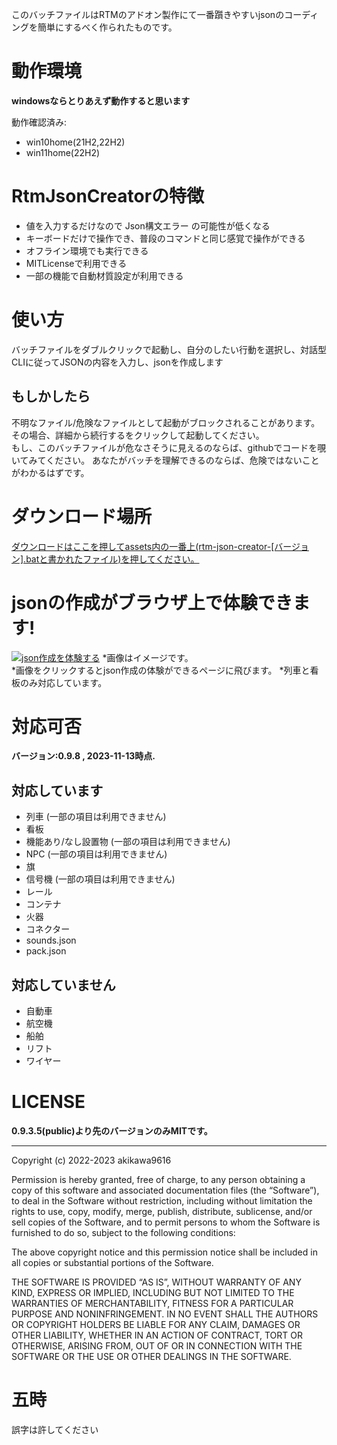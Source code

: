 このバッチファイルはRTMのアドオン製作にて一番躓きやすいjsonのコーディングを簡単にするべく作られたものです。 
# 動作環境
**windowsならとりあえず動作すると思います**

動作確認済み:
- win10home(21H2,22H2)
- win11home(22H2)

# RtmJsonCreatorの特徴
- 値を入力するだけなので Json構文エラー の可能性が低くなる
- キーボードだけで操作でき、普段のコマンドと同じ感覚で操作ができる
- オフライン環境でも実行できる
- MITLicenseで利用できる
- 一部の機能で自動材質設定が利用できる

# 使い方
バッチファイルをダブルクリックで起動し、自分のしたい行動を選択し、対話型CLIに従ってJSONの内容を入力し、jsonを作成します
## もしかしたら
不明なファイル/危険なファイルとして起動がブロックされることがあります。 その場合、詳細から続行するをクリックして起動してください。  
もし、このバッチファイルが危なさそうに見えるのならば、githubでコードを覗いてみてください。 あなたがバッチを理解できるのならば、危険ではないことがわかるはずです。
# ダウンロード場所
[ダウンロードはここを押してassets内の一番上(rtm-json-creator-[バージョン].batと書かれたファイル)を押してください。](https://github.com/akikawaken/creator/releases/tag/v0.9.8.1 "download page" )

# jsonの作成がブラウザ上で体験できます!
[![json作成を体験する](https://cdn.discordapp.com/attachments/1075375393764278332/1156172370839617556/image.png)](https://akikawaken.github.io/)
*画像はイメージです。  
*画像をクリックするとjson作成の体験ができるページに飛びます。
*列車と看板のみ対応しています。

# 対応可否
**バージョン:0.9.8 , 2023-11-13時点.**
## 対応しています
- 列車 (一部の項目は利用できません)
- 看板
- 機能あり/なし設置物 (一部の項目は利用できません)
- NPC (一部の項目は利用できません)
- 旗
- 信号機 (一部の項目は利用できません)
- レール
- コンテナ
- 火器
- コネクター
- sounds.json
- pack.json
## 対応していません
- 自動車
- 航空機
- 船舶
- リフト
- ワイヤー

# LICENSE 
**0.9.3.5(public)より先のバージョンのみMITです。**
- - -
Copyright (c) 2022-2023 akikawa9616

Permission is hereby granted, free of charge, to any person obtaining a copy of this software and associated documentation files (the “Software”), to deal in the Software without restriction, including without limitation the rights to use, copy, modify, merge, publish, distribute, sublicense, and/or sell copies of the Software, and to permit persons to whom the Software is furnished to do so, subject to the following conditions:

The above copyright notice and this permission notice shall be included in all copies or substantial portions of the Software.

THE SOFTWARE IS PROVIDED “AS IS”, WITHOUT WARRANTY OF ANY KIND, EXPRESS OR IMPLIED, INCLUDING BUT NOT LIMITED TO THE WARRANTIES OF MERCHANTABILITY, FITNESS FOR A PARTICULAR PURPOSE AND NONINFRINGEMENT. IN NO EVENT SHALL THE AUTHORS OR COPYRIGHT HOLDERS BE LIABLE FOR ANY CLAIM, DAMAGES OR OTHER LIABILITY, WHETHER IN AN ACTION OF CONTRACT, TORT OR OTHERWISE, ARISING FROM, OUT OF OR IN CONNECTION WITH THE SOFTWARE OR THE USE OR OTHER DEALINGS IN THE SOFTWARE.

# 五時
誤字は許してください
